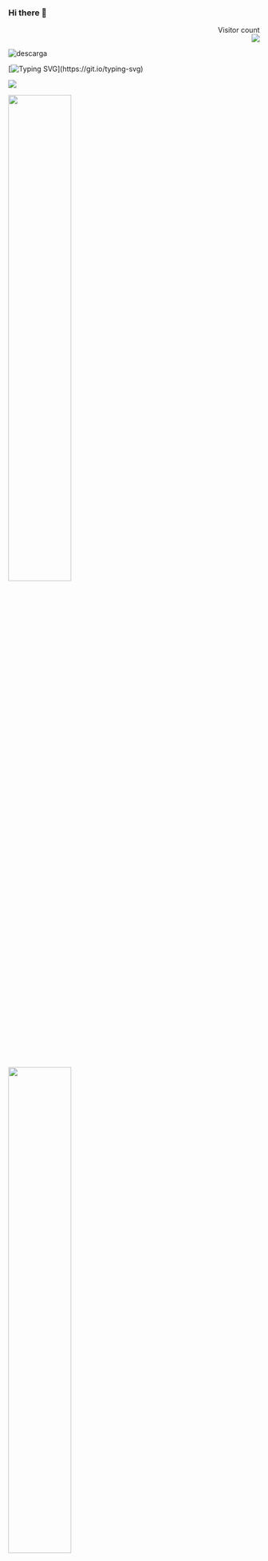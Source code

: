 ### Hi there 👋
<p align="right"> 
  Visitor count<br>
  <img src="https://profile-counter.glitch.me/MaxiBarbo/count.svg" />
</p>

![descarga](https://user-images.githubusercontent.com/86979361/187540414-5f58deaa-2201-456a-b358-d3d37be24dfb.jpg)


[![Typing SVG](https://readme-typing-svg.herokuapp.com?font=Architects+Daughter&color=FF640FFF&size=30&lines=Hello!+I'm+a+QA+TEster;Manual+and+Automation;)](https://git.io/typing-svg)

<p align="left">
  <a href="https://skillicons.dev">
    <img src="https://skillicons.dev/icons?i=html,js,css,mysql,react,vscode,figma,docker,selenium" />
  </a>
</p>


<p align="left">
  <img height="50%" width="auto" src ="https://github-readme-stats.vercel.app/api?username=MaxiBarbo&show_icons=true&count_private=true&theme=darcula&hide_border=true&hide=issues,contribs&bg_color=00000000">
  <img height="50%" width="auto" src ="https://github-readme-stats.vercel.app/api/top-langs/?username=MaxiBarbo&layout=compact&hide_border=true&theme=darcula&bg_color=00000000&langs_count=6&hide=jupyter%20notebook,tex,css,php"> 
</p><p align="left">
  
<p align="left">
  
</p><p align="left">
  
Here are some ideas to get you started:
